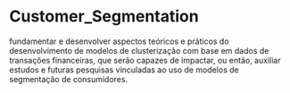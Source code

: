 # Customer_Segmentation
fundamentar e desenvolver aspectos teóricos e práticos do desenvolvimento de modelos de clusterização com base em dados de transações financeiras, que serão capazes de impactar, ou então, auxiliar estudos e futuras pesquisas vinculadas ao uso de modelos de segmentação de consumidores.
